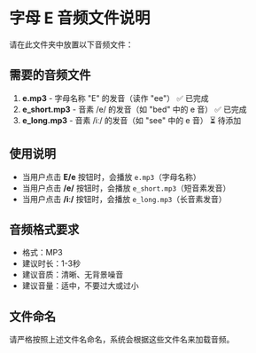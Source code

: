 # 字母 E 音频文件说明

请在此文件夹中放置以下音频文件：

## 需要的音频文件

1. **e.mp3** - 字母名称 "E" 的发音（读作 "ee"） ✅ 已完成
2. **e_short.mp3** - 音素 /e/ 的发音（如 "bed" 中的 e 音） ✅ 已完成
3. **e_long.mp3** - 音素 /iː/ 的发音（如 "see" 中的 e 音） ⏳ 待添加

## 使用说明

- 当用户点击 **E/e** 按钮时，会播放 `e.mp3`（字母名称）
- 当用户点击 **/e/** 按钮时，会播放 `e_short.mp3`（短音素发音）
- 当用户点击 **/iː/** 按钮时，会播放 `e_long.mp3`（长音素发音）

## 音频格式要求

- 格式：MP3
- 建议时长：1-3秒
- 建议音质：清晰、无背景噪音
- 建议音量：适中，不要过大或过小

## 文件命名

请严格按照上述文件名命名，系统会根据这些文件名来加载音频。 